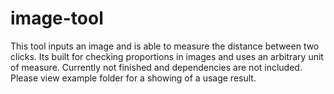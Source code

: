 # image-tool
This tool inputs an image and is able to measure the distance between two clicks. Its built for checking proportions in images and uses an arbitrary unit of measure. Currently not finished and dependencies are not included. Please view example folder for a showing of a usage result.
